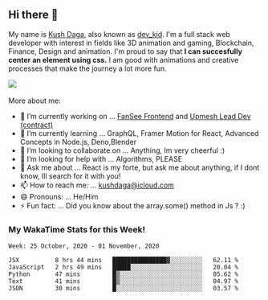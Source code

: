 ## Hi there 👋
My name is [Kush Daga](https://kushdaga.webflow.io), also known as [dev_kid](https://instagram.com/dev_kid). I'm a full stack web developer with interest in fields like 3D animation and gaming, Blockchain, Finance, Design and animation. I'm proud to say that **I can succesfully center an element using css.** I am good with animations and creative processes that make the journey a lot more fun.

![](https://komarev.com/ghpvc/?username=kush-daga&style=flat-square&color=red)
<br></br>
More about me:

- 🔭 I’m currently working on ... [FanSee Frontend](https://fansee.in) and [Upmesh Lead Dev (contract)](https://upmesh.io)
- 🌱 I’m currently learning ... GraphQL, Framer Motion for React, Advanced Concepts in Node.js, Deno,Blender
- 👯 I’m looking to collaborate on ... Anything, Im very cheerful :)
- 🤔 I’m looking for help with ... Algorithms, PLEASE
- 💬 Ask me about ... React is my forte, but ask me about anything, if I dont know, Ill search for it with you! 
- 📫 How to reach me: ... kushdaga@icloud.com
- 😄 Pronouns: ... He/Him
- ⚡ Fun fact: ... Did you know about the array.some() method in Js ? :)

### My WakaTime Stats for this Week!
<!--START_SECTION:waka-->
```text
Week: 25 October, 2020 - 01 November, 2020

JSX          8 hrs 44 mins   ███████████████▓░░░░░░░░░   62.11 % 
JavaScript   2 hrs 49 mins   █████░░░░░░░░░░░░░░░░░░░░   20.04 % 
Python       47 mins         █▒░░░░░░░░░░░░░░░░░░░░░░░   05.62 % 
Text         41 mins         █▒░░░░░░░░░░░░░░░░░░░░░░░   04.97 % 
JSON         30 mins         █░░░░░░░░░░░░░░░░░░░░░░░░   03.57 % 
```
<!--END_SECTION:waka-->
